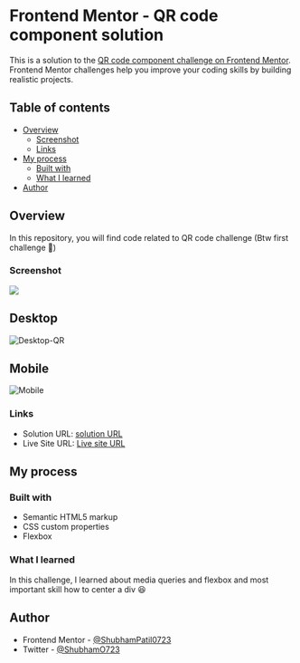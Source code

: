 # Frontend Mentor - QR code component solution

This is a solution to the [QR code component challenge on Frontend Mentor](https://www.frontendmentor.io/challenges/qr-code-component-iux_sIO_H). Frontend Mentor challenges help you improve your coding skills by building realistic projects. 

## Table of contents

- [Overview](#overview)
  - [Screenshot](#screenshot)
  - [Links](#links)
- [My process](#my-process)
  - [Built with](#built-with)
  - [What I learned](#what-i-learned)
- [Author](#author)

## Overview
In this repository, you will find code related to QR code challenge (Btw first challenge :partying_face:)
### Screenshot

![](./screenshot.jpg)
## Desktop
![Desktop-QR](https://user-images.githubusercontent.com/92074003/194128158-5c85360f-3022-4d89-b365-b35f42456996.jpg)
## Mobile
![Mobile](https://user-images.githubusercontent.com/92074003/194128197-89c21c3d-0037-4bd1-b876-0265c95990de.jpg)

### Links

- Solution URL: [solution URL](https://www.frontendmentor.io/solutions/qr-code-component-Iqdj7DI95O)
- Live Site URL: [Live site URL](https://shubhampatil0723.github.io/qr-code-frontend-challenge/)

## My process

### Built with

- Semantic HTML5 markup
- CSS custom properties
- Flexbox

### What I learned

In this challenge, I learned about media queries and flexbox 
and most important skill how to center a div :laughing:

## Author

<!-- - Website - [Add your name here](https://www.your-site.com) -->
- Frontend Mentor - [@ShubhamPatil0723](https://www.frontendmentor.io/profile/ShubhamPatil0723)
- Twitter - [@ShubhamO723](https://www.twitter.com/ShubhamO723)
